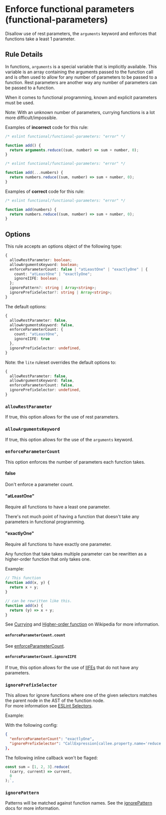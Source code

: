 # Enforce functional parameters (functional-parameters)

Disallow use of rest parameters, the `arguments` keyword and enforces that functions take a least 1 parameter.

## Rule Details

In functions, `arguments` is a special variable that is implicitly available.
This variable is an array containing the arguments passed to the function call and is often used to allow for any number of parameters to be passed to a function. Rest parameters are another way any number of parameters can be passed to a function.

When it comes to functional programming, known and explicit parameters must be used.

Note: With an unknown number of parameters, currying functions is a lot more difficult/impossible.

Examples of **incorrect** code for this rule:

```js
/* eslint functional/functional-parameters: "error" */

function add() {
  return arguments.reduce((sum, number) => sum + number, 0);
}
```

```js
/* eslint functional/functional-parameters: "error" */

function add(...numbers) {
  return numbers.reduce((sum, number) => sum + number, 0);
}
```

Examples of **correct** code for this rule:

```js
/* eslint functional/functional-parameters: "error" */

function add(numbers) {
  return numbers.reduce((sum, number) => sum + number, 0);
}
```

## Options

This rule accepts an options object of the following type:

```ts
{
  allowRestParameter: boolean;
  allowArgumentsKeyword: boolean;
  enforceParameterCount: false | "atLeastOne" | "exactlyOne" | {
    count: "atLeastOne" | "exactlyOne";
    ignoreIIFE: boolean;
  };
  ignorePattern?: string | Array<string>;
  ignorePrefixSelector?: string | Array<string>;
}
```

The default options:

```ts
{
  allowRestParameter: false,
  allowArgumentsKeyword: false,
  enforceParameterCount: {
    count: "atLeastOne",
    ignoreIIFE: true
  },
  ignorePrefixSelector: undefined,
}
```

Note: the `lite` ruleset overrides the default options to:

```ts
{
  allowRestParameter: false,
  allowArgumentsKeyword: false,
  enforceParameterCount: false,
  ignorePrefixSelector: undefined,
}
```

### `allowRestParameter`

If true, this option allows for the use of rest parameters.

### `allowArgumentsKeyword`

If true, this option allows for the use of the `arguments` keyword.

### `enforceParameterCount`

This option enforces the number of parameters each function takes.

#### false

Don't enforce a parameter count.

#### "atLeastOne"

Require all functions to have a least one parameter.

There's not much point of having a function that doesn't take any parameters in functional programming.

#### "exactlyOne"

Require all functions to have exactly one parameter.

Any function that take takes multiple parameter can be rewritten as a higher-order function that only takes one.

Example:

```js
// This function
function add(x, y) {
  return x + y;
}

// can be rewritten like this.
function add(x) {
  return (y) => x + y;
}
```

See [Currying](https://en.wikipedia.org/wiki/Currying) and [Higher-order function](https://en.wikipedia.org/wiki/Higher-order_function) on Wikipedia for more information.

#### `enforceParameterCount.count`

See [enforceParameterCount](#enforceparametercount).

#### `enforceParameterCount.ignoreIIFE`

If true, this option allows for the use of [IIFEs](https://developer.mozilla.org/en-US/docs/Glossary/IIFE) that do not have any parameters.

### `ignorePrefixSelector`

This allows for ignore functions where one of the given selectors matches the parent node in the AST of the function node.\
For more information see [ESLint Selectors](https://eslint.org/docs/developer-guide/selectors).

Example:

With the following config:

```json
{
  "enforceParameterCount": "exactlyOne",
  "ignorePrefixSelector": "CallExpression[callee.property.name='reduce']"
},
```

The following inline callback won't be flaged:

```js
const sum = [1, 2, 3].reduce(
  (carry, current) => current,
  0
);`,
```

### `ignorePattern`

Patterns will be matched against function names.
See the [ignorePattern](./options/ignore-pattern.md) docs for more information.
